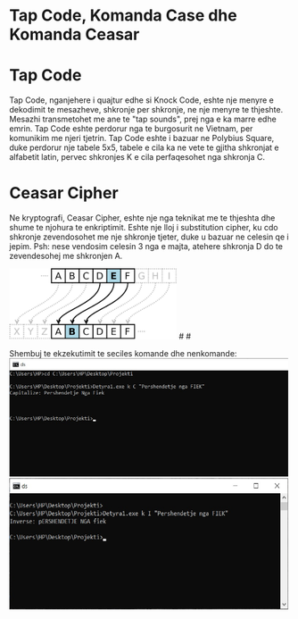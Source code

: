 # Tap Code, Komanda Case dhe Komanda Ceasar


# Tap Code

Tap Code, nganjehere i quajtur edhe si Knock Code, eshte nje menyre e dekodimit te mesazheve, shkronje per shkronje, ne nje menyre te thjeshte.
Mesazhi transmetohet me ane te "tap sounds", prej nga e ka marre edhe emrin. Tap Code eshte perdorur nga te burgosurit ne Vietnam, per komunikim me njeri tjetrin. Tap Code eshte i bazuar ne Polybius Square, duke perdorur nje tabele 5x5, tabele e cila ka ne vete te gjitha shkronjat e alfabetit latin, pervec shkronjes K e cila perfaqesohet nga shkronja C.

# Ceasar Cipher

Ne kryptografi, Ceasar Cipher, eshte nje nga teknikat me te thjeshta dhe shume te njohura te enkriptimit. Eshte nje lloj i  substitution cipher, ku cdo shkronje zevendosohet me nje shkronje tjeter, duke u bazuar ne celesin qe i jepim. Psh: nese vendosim celesin 3 nga e majta, atehere shkronja D do te zevendesohej me shkronjen A.

<img src="Images/Ceasar.png" width="300">
 #
 #




Shembuj te ekzekutimit te seciles komande dhe nenkomande:
<img src ="Images/Capitalize.jpg" width="500">          
<img src= "Images/Inverse.jpg" width="500">
